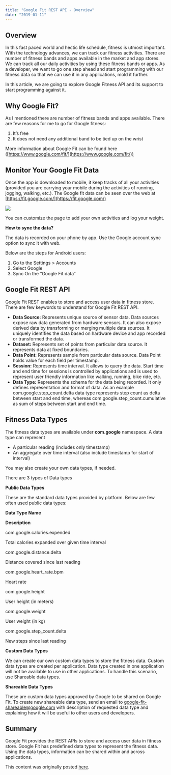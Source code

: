 ```yaml
---
title: "Google Fit REST API - Overview"
date: "2019-01-11"
---
```


## Overview

In this fast paced world and hectic life schedule, fitness is utmost important. With the technology advances, we can track our fitness activities. There are number of fitness bands and apps available in the market and app stores. We can track all our daily activities by using these fitness bands or apps. As a developer, we want to go one step ahead and start programming with our fitness data so that we can use it in any applications, mold it further.

In this article, we are going to explore Google Fitness API and its support to start programming against it.

## Why Google Fit?

As I mentioned there are number of fitness bands and apps available. There are few reasons for me to go for Google fitness:

1. It’s free
2. It does not need any additional band to be tied up on the wrist

More information about Google Fit can be found here ([https://www.google.com/fit/](https://www.google.com/fit/))

## Monitor Your Google Fit Data

Once the app is downloaded to mobile, it keep tracks of all your activities (provided you are carrying your mobile during the activities of running, jogging, walking, etc.). The Google fit data can be seen over the web at [https://fit.google.com/](https://fit.google.com/)

![](https://nanddeepnachanblogs.com/wp-content/uploads/2020/03/word-image-308.png)

You can customize the page to add your own activities and log your weight.

**How to sync the data?**

The data is recorded on your phone by app. Use the Google account sync option to sync it with web.

Below are the steps for Android users:

1. Go to the Settings > Accounts
2. Select Google
3. Sync On the “Google Fit data”

## Google Fit REST API

Google Fit REST enables to store and access user data in fitness store. There are few keywords to understand for Google Fit REST API.

- **Data Source:** Represents unique source of sensor data. Data sources expose raw data generated from hardware sensors. It can also expose derived data by transforming or merging multiple data sources. It uniquely identifies the data based on hardware device and app recorded or transformed the data.
- **Dataset:** Represents set of points from particular data source. It represents data at fixed boundaries.
- **Data Point:** Represents sample from particular data source. Data Point holds value for each field per timestamp.
- **Session:** Represents time interval. It allows to query the data. Start time and end time for sessions is controlled by applications and is used to represent user friendly information like walking, running, bike ride, etc.
- **Data Type:** Represents the schema for the data being recorded. It only defines representation and format of data. As an example com.google.step\_count.delta data type represents step count as delta between start and end time, whereas com.google.step\_count.cumulative as sum of steps between start and end time.

## Fitness Data Types

The fitness data types are available under **com.google** namespace. A data type can represent

- A particular reading (includes only timestamp)
- An aggregate over time interval (also include timestamp for start of interval)

You may also create your own data types, if needed.

There are 3 types of Data types

**Public Data Types**

These are the standard data types provided by platform. Below are few often used public data types:

**Data Type Name**

**Description**

com.google.calories.expended

Total calories expanded over given time interval

com.google.distance.delta

Distance covered since last reading

com.google.heart\_rate.bpm

Heart rate

com.google.height

User height (in meters)

com.google.weight

User weight (in kg)

com.google.step\_count.delta

New steps since last reading

**Custom Data Types**

We can create our own custom data types to store the fitness data. Custom data types are created per application. Data type created in one application will not be available to use in other applications. To handle this scenario, use Shareable data types.

**Shareable Data Types**

These are custom data types approved by Google to be shared on Google Fit. To create new shareable data type, send an email to [google-fit-shareable@google.com](mailto:google-fit-shareable@google.com) with description of requested data type and explaining how it will be useful to other users and developers.

## Summary

Google Fit provides the REST APIs to store and access user data in fitness store. Google Fit has predefined data types to represent the fitness data. Using the data types, information can be shared within and across applications.

This content was originally posted [here](https://www.c-sharpcorner.com/article/google-fit-rest-api-overview-part-1/).
